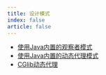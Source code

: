 ```yaml
---
title: 设计模式
index: false
article: false
---
```

- [使用Java内置的观察者模式](使用Java内置的观察者模式.md)
- [使用Java内置的动态代理模式](使用Java内置的动态代理模式.md)
- [CGlib动态代理](CGlib动态代理.md)

